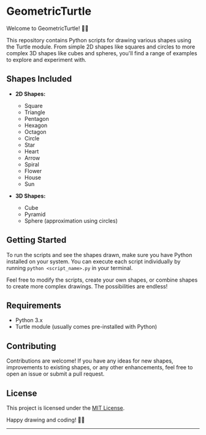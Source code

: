 # GeometricTurtle

Welcome to GeometricTurtle! 🐢✨

This repository contains Python scripts for drawing various shapes using the Turtle module. From simple 2D shapes like squares and circles to more complex 3D shapes like cubes and spheres, you'll find a range of examples to explore and experiment with.

## Shapes Included

- **2D Shapes:**
  - Square
  - Triangle
  - Pentagon
  - Hexagon
  - Octagon
  - Circle
  - Star
  - Heart
  - Arrow
  - Spiral
  - Flower
  - House
  - Sun

- **3D Shapes:**
  - Cube
  - Pyramid
  - Sphere (approximation using circles)

## Getting Started

To run the scripts and see the shapes drawn, make sure you have Python installed on your system. You can execute each script individually by running `python <script_name>.py` in your terminal.

Feel free to modify the scripts, create your own shapes, or combine shapes to create more complex drawings. The possibilities are endless!

## Requirements

- Python 3.x
- Turtle module (usually comes pre-installed with Python)

## Contributing

Contributions are welcome! If you have any ideas for new shapes, improvements to existing shapes, or any other enhancements, feel free to open an issue or submit a pull request.

## License

This project is licensed under the [MIT License](LICENSE).

Happy drawing and coding! 🎨🐍

---

